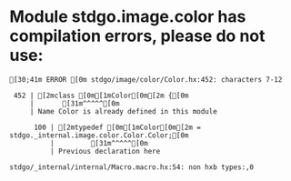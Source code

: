 # Module stdgo.image.color has compilation errors, please do not use:
```
[30;41m ERROR [0m stdgo/image/color/Color.hx:452: characters 7-12

 452 | [2mclass [0m[1mColor[0m[2m {[0m
     |       [31m^^^^^[0m
     | Name Color is already defined in this module

      100 | [2mtypedef [0m[1mColor[0m[2m = stdgo._internal.image.color.Color.Color;[0m
          |         [31m^^^^^[0m
          | Previous declaration here

stdgo/_internal/internal/Macro.macro.hx:54: non hxb types:,0

```

